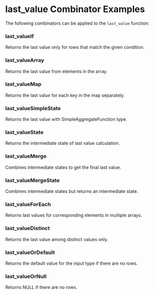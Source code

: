 # last_value Combinator Examples

The following combinators can be applied to the `last_value` function:

### last_valueIf
Returns the last value only for rows that match the given condition.

### last_valueArray
Returns the last value from elements in the array.

### last_valueMap
Returns the last value for each key in the map separately.

### last_valueSimpleState
Returns the last value with SimpleAggregateFunction type.

### last_valueState
Returns the intermediate state of last value calculation.

### last_valueMerge
Combines intermediate states to get the final last value.

### last_valueMergeState
Combines intermediate states but returns an intermediate state.

### last_valueForEach
Returns last values for corresponding elements in multiple arrays.

### last_valueDistinct
Returns the last value among distinct values only.

### last_valueOrDefault
Returns the default value for the input type if there are no rows.

### last_valueOrNull
Returns NULL if there are no rows. 